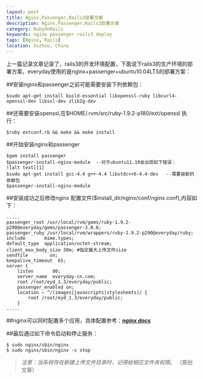 ```yaml
---
layout: post
title: Nginx,Passenger,Rails3部署方案
description: Nginx,Passenger,Rails3部署方案
category: RubyOnRails
keywords: nginx passenger rails3 deploy
tags: [Nginx, Rails]
location: Suzhou, China
---
```

上一篇记录文章记录了，rails3的开发环境配置，下面说下rails3的生产环境的部署方案，everyday使用的是nginx+passenger+ubuntu10.04LTS的部署方案：

##安装nginx和passenger之前可能需要安装下列依赖包：

    $sudo apt-get install build-essential libopenssl-ruby libcurl4-openssl-dev libssl-dev zlib1g-dev
##还需要安装openssl,在$HOME/.rvm/src/ruby-1.9.2-p180/ext/openssl 执行：

    $ruby extconf.rb && make && make install
##开始安装nginx和passenger

    $gem install passenger
    $passenger-install-nginx-module  --对于ubuntu11.10会出现如下错误：
    ![alt text][1]
    $sudo apt-get install gcc-4.4 g++-4.4 libstdc++6-4.4-dev   --需要装新的依赖包
    $passenger-install-nginx-module
##安装成功之后修改nginx 配置文件($install_dir/nginx/conf/nginx.conf),内容如下：

    .....
    passenger_root /usr/local/rvm/gems/ruby-1.9.2-p290@everyday/gems/passenger-3.0.8;
    passenger_ruby /usr/local/rvm/wrappers/ruby-1.9.2-p290@everyday/ruby;
    include       mime.types;
    default_type  application/octet-stream;
    client_max_body_size 30m; #指定最大上传文件size
    sendfile        on;
    keepalive_timeout  65;
    server {
        listen       80;
        server_name  everyday-cn.com;
        root /root/eyd_1.3/everyday/public;
        passenger_enabled on;
        location ~ ^/(images|javascripts|stylesheets)/ {
            root /root/eyd_1.3/everyday/public;
        }
    .....
##nginx可以同时配置多个应用，具体配置参考：[***nginx docs***][2]

##最后通过如下命令启动和停止服务：

    $ sudo nginx/sbin/nginx
    $ sudo nginx/sbin/nginx -s stop
> *注意：当系统存在新建上传文件目录时，记得给相应文件夹权限。* （原创文章）

  [1]: http://www.everyday-cn.com/system/pictures/919/medium_Screenshot%20at%202011-10-25%2020:20:19.png?1319590229 "passenger_error_ubuntu11.10"
  [2]: http://nginx.org/en/docs/ "nginx reference"
